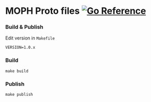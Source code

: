 # MOPH Proto files [![Go Reference](https://pkg.go.dev/badge/github.com/mophos/proto.svg)](https://pkg.go.dev/github.com/mophos/proto)
### Build & Publish

Edit version in `Makefile`

```
VERSION=1.0.x
```

### Build

```shell
make build
```

### Publish
```shell
make publish
```
